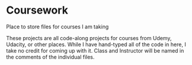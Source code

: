 # Coursework
Place to store files for courses I am taking

These projects are all code-along projects for courses from Udemy, Udacity, or other places. While I have hand-typed all of the code in here, I take no credit for coming up with it. Class and Instructor will be named in the comments of the individual files.
